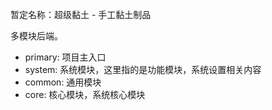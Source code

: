 暂定名称：超级黏土 - 手工黏土制品

多模块后端。

- primary: 项目主入口
- system: 系统模块，这里指的是功能模块，系统设置相关内容
- common: 通用模块
- core: 核心模块，系统核心模块